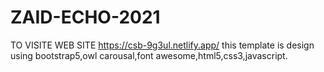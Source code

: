 # ZAID-ECHO-2021

TO VISITE WEB SITE 
https://csb-9g3ul.netlify.app/
this template is design using bootstrap5,owl carousal,font awesome,html5,css3,javascript.
